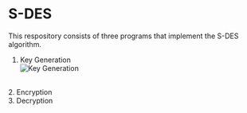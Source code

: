 # S-DES

This respository consists of three programs that implement the S-DES algorithm.<br>
1. Key Generation <br>
![Key Generation](https://img.brainkart.com/extra/ZaaYJhs.jpg)
<br>
2. Encryption <br>
3. Decryption <br>
